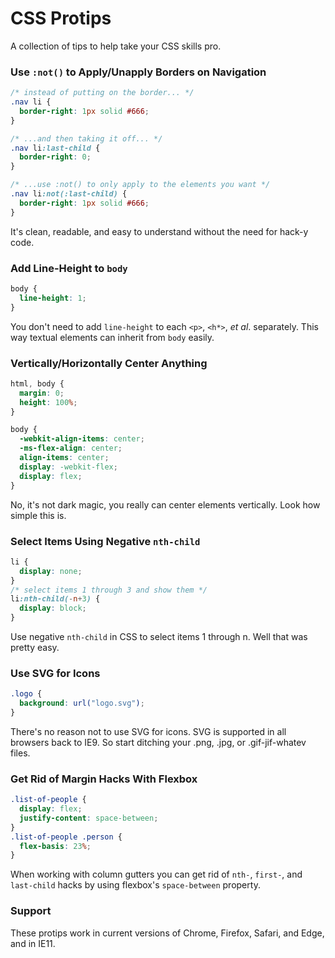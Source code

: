 # CSS Protips

A collection of tips to help take your CSS skills pro.


### Use `:not()` to Apply/Unapply Borders on Navigation

```css
/* instead of putting on the border... */
.nav li {
  border-right: 1px solid #666;
}

/* ...and then taking it off... */
.nav li:last-child {
  border-right: 0;
}

/* ...use :not() to only apply to the elements you want */
.nav li:not(:last-child) {
  border-right: 1px solid #666;
}
```

It's clean, readable, and easy to understand without the need for hack-y code.


### Add Line-Height to `body`

```css
body {
  line-height: 1;
}
```

You don't need to add `line-height` to each `<p>`, `<h*>`, _et al_. separately. This way textual elements can inherit from `body` easily.


### Vertically/Horizontally Center Anything

```css
html, body {
  margin: 0;
  height: 100%;
}

body {
  -webkit-align-items: center;  
  -ms-flex-align: center;  
  align-items: center;
  display: -webkit-flex;
  display: flex;
}
```

No, it's not dark magic, you really can center elements vertically. Look how simple this is.


### Select Items Using Negative `nth-child`

```css
li {
  display: none;
}
/* select items 1 through 3 and show them */
li:nth-child(-n+3) {
  display: block;
}
```

Use negative `nth-child` in CSS to select items 1 through n. Well that was pretty easy.


### Use SVG for Icons

```css
.logo {
  background: url("logo.svg");
}
```

There's no reason not to use SVG for icons. SVG is supported in all browsers back to IE9. So start ditching your .png, .jpg, or .gif-jif-whatev files.


### Get Rid of Margin Hacks With Flexbox

```css
.list-of-people {
  display: flex;
  justify-content: space-between;
}
.list-of-people .person {
  flex-basis: 23%;
}
```

When working with column gutters you can get rid of `nth-`, `first-`, and `last-child` hacks by using flexbox's `space-between` property.


### Support

These protips work in current versions of Chrome, Firefox, Safari, and Edge, and in IE11.
